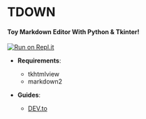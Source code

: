 # TDOWN
#### Toy Markdown Editor With Python & Tkinter!

[![Run on Repl.it](https://repl.it/badge/github/bauripalash/tdown)](https://repl.it/@bauripalash/tdownlive)

* **Requirements**:
    * tkhtmlview
    * markdown2

* **Guides**:
    * [DEV.to](https://dev.to/bauripalash/let-s-create-a-toy-markdown-editor-with-python-tkinter-13nk)
